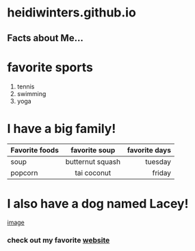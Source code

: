 # heidiwinters.github.io

## Facts about Me...

# favorite sports
1. tennis
1. swimming
1. yoga

# I have a big family! 
| Favorite foods | favorite soup | favorite days |
| :---         |     :---:      |          ---: |
| soup   | butternut squash     | tuesday    |
| popcorn     | tai coconut      | friday      |

# I also have a dog named Lacey! 
[image](lacey.png.jpeg)



### check out my favorite [website](https://www.pgpf.org/national-debt-clock)


